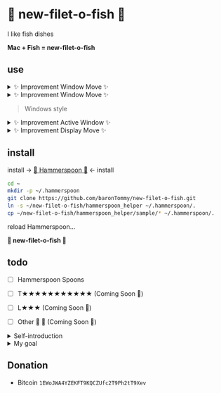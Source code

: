 # 🍔 new-filet-o-fish 🍟
I like fish dishes


**Mac + Fish = new-filet-o-fish**

## use

<details>
<summary> ✨ Improvement Window Move ✨ </summary>

![position](https://github.com/baronTommy/new-filet-o-fish/blob/master/doc/img/helper/position.gif)

</details>


<details>
<summary> 
✨ Improvement Window Move ✨ 


> Windows style
</summary>

![repetition_next_display](https://github.com/baronTommy/new-filet-o-fish/blob/master/doc/img/helper/repetition_next_display.gif)

>> ![blue-screen](https://github.com/baronTommy/new-filet-o-fish/blob/master/doc/img/readme/blue-screen.jpg)
</details>


<details>
<summary> ✨ Improvement Active Window ✨ </summary>

![focus_lr](https://github.com/baronTommy/new-filet-o-fish/blob/master/doc/img/helper/focus_lr.gif)
![focus_ud](https://github.com/baronTommy/new-filet-o-fish/blob/master/doc/img/helper/focus_ud.gif)

</details>



<details>
<summary> ✨ Improvement Display Move ✨ </summary>

![next_display](https://github.com/baronTommy/new-filet-o-fish/blob/master/doc/img/helper/next_display.gif)

</details>


## install

install -> [👑 Hammerspoon 👑](http://www.hammerspoon.org/) <- install

```sh
cd ~
mkdir -p ~/.hammerspoon
git clone https://github.com/baronTommy/new-filet-o-fish.git
ln -s ~/new-filet-o-fish/hammerspoon_helper ~/.hammerspoon/.
cp ~/new-filet-o-fish/hammerspoon_helper/sample/* ~/.hammerspoon/.
```

reload Hammerspoon...

**🍔 new-filet-o-fish 🍟**

## todo
- [ ] Hammerspoon Spoons
- [ ] T★★★★★★★★★★★ (Coming Soon 🌷)
- [ ] L★★★ (Coming Soon 🌷)
- [ ] Other 🍕 🍻 (Coming Soon 🌷)


<details>
<summary> Self-introduction </summary>

### 私は、焼魚が好きです。 🔥 🐟 🔥
![fish](https://github.com/baronTommy/new-filet-o-fish/blob/master/doc/img/readme/fish.jpg)

### 英語苦手なんで、そこんとこよろ ^ ^ 🍭  🍼
![week](https://github.com/baronTommy/new-filet-o-fish/blob/master/doc/img/readme/week.jpg)


</details>


<details>
<summary> My goal </summary>


## My goal
### ✨ Mac Improvemen 🔜  Goodbye Difficult Mac 💣
![cat](https://github.com/baronTommy/new-filet-o-fish/blob/master/doc/img/readme/cat.gif) ![bomber](https://github.com/baronTommy/new-filet-o-fish/blob/master/doc/img/readme/bomber.gif)


</details>

## Donation
- Bitcoin `1EWoJWA4YZEKFT9KQCZUfc2T9Ph2tT9Xev`
